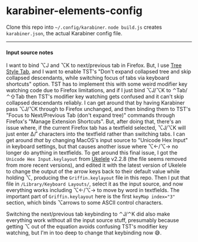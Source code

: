 # karabiner-elements-config
Clone this repo into `~/.config/karabiner`. `node build.js` creates `karabiner.json`, the actual Karabiner config file.

---

#### Input source notes
I want to bind ⌥J and ⌥K to next/previous tab in Firefox. But, I use [Tree Style Tab](https://github.com/piroor/treestyletab), 
and I want to enable TST's "Don't expand collapsed tree and skip collapsed descendants, while switching focus of tabs via keyboard shortcuts"
option. TST has to implement this with some weird modifier key watching code due to Firefox limitations, and if I just
bind ⌥J/⌥K to ⌃Tab/⌃⇧Tab then TST's modifier key watching gets confused and it can't skip collapsed descendants reliably.
I can get around that by having Karabiner pass ⌥J/⌥K through to Firefox unchanged, and then binding them to TST's
"Focus to Next/Previous Tab (don't expand tree)" commands through Firefox's "Manage Extension Shortcuts". But, after doing that,
there's an issue where, if the current Firefox tab has a textfield selected, ⌥J/⌥K will just enter ∆/˚ characters into the textfield
rather than switching tabs. I can get around _that_ by changing MacOS's input source to "Unicode Hex Input" in keyboard settings,
but that causes another issue where ⌥←/⌥→ no longer do anything in textfields. To get around this final issue, I got the
`Unicode Hex Input.keylayout` from [Ukelele](https://software.sil.org/ukelele/) v2.2.8 (the file seems removed from more recent versions),
and edited it with the latest version of Ukelele to change the output of the arrow keys back to their default value while holding ⌥,
producing the `Griffin.keylayout` file in this repo. Then I put that file in `/Library/Keyboard Layouts/`, select it as the input
source, and now everything works including ⌥←/⌥→ to move by word in textfields. The important part of `Griffin.keylayout` here is the
first `keyMap index="3"` section, which binds ⌥arrows to some ASCII control characters.

Switching the next/previous tab keybinding to ⌃J/⌃K did also make everything work without all the input source stuff, presumably because
getting ⌥ out of the equation avoids confusing TST's modifier key watching, but I'm in too deep to change that keybinding now 😅.
